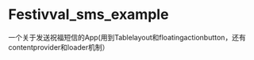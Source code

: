 # Festivval_sms_example
一个关于发送祝福短信的App(用到Tablelayout和floatingactionbutton，还有contentprovider和loader机制）
